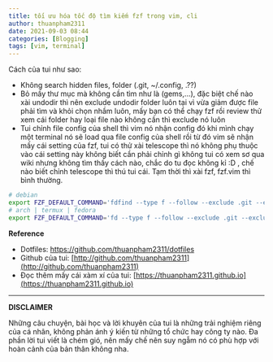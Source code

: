 ```yaml
---
title: tối ưu hóa tốc độ tìm kiếm fzf trong vim, cli
author: thuanpham2311
date: 2021-09-03 08:44
categories: [Blogging]
tags: [vim, terminal]
---
```


Cách của tui như sao:
- Không search hidden files, folder (.git, ~/.config, .??)
- Bỏ mấy thư mục mà không cần tìm như là (gems,...), đặc biệt chế nào xài undodir thì nên exclude undodir folder luôn tại vì vừa giảm được file phải tìm và khỏi chọn nhầm luôn, mấy bạn có thể chạy fzf rồi review thử xem cái folder hay loại file nào không cần thì exclude nó luôn
- Tui chỉnh file config của shell thì vim nó nhận config đó khi mình chạy một terminal nó sẽ load qua file config của shell rồi từ đó vim sẽ nhận mấy cái setting của fzf, tui có thử xài telescope thì nó không phụ thuộc vào cái setting này không biết cần phải chỉnh gì không tui có xem sơ qua wiki nhưng không tìm thấy cách nào, chắc do tu đọc không kỉ :D , chế nào biết chỉnh telescope thì thú tui cái. Tạm thời thì xài fzf, fzf.vim thì bình thường.

```bash
# debian
export FZF_DEFAULT_COMMAND='fdfind --type f --follow --exclude .git --exclude undodir --exclude gems'
# arch | termux | fedora
export FZF_DEFAULT_COMMAND='fd --type f --follow --exclude .git --exclude undodir --exclude gems'
```


**Reference**

-   Dotfiles: <https://github.com/thuanpham2311/dotfiles>
-   Github của tui: [http://github.com/thuanpham2311](http://github.com/thuanpham2311)
-   Đọc thêm mấy cái xàm xí của tui: [https://thuanpham2311.github.io](https://thuanpham2311.github.io)

---

**DISCLAIMER**

Những câu chuyện, bài học và lời khuyên của tui là những trải nghiệm riêng của cá nhân, không phản ánh ý kiến từ những tổ chức hay công ty nào. Đa phần lời tui viết là chém gió, nên mấy chế nên suy ngẫm nó có phù hợp với hoàn cảnh của bản thân không nha.
